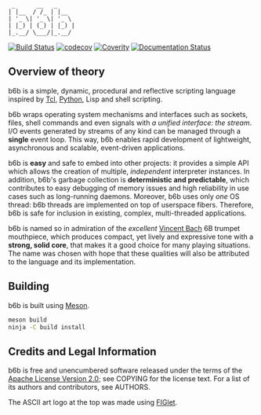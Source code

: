 ```
 _      __   _
| |__  / /_ | |__
| '_ \| '_ \| '_ \
| |_) | (_) | |_) |
|_.__/ \___/|_.__/
```

[![Build Status](https://travis-ci.org/dimkr/b6b.svg?branch=master)](https://travis-ci.org/dimkr/b6b) [![codecov](https://codecov.io/gh/dimkr/b6b/branch/master/graph/badge.svg)](https://codecov.io/gh/dimkr/b6b) [![Coverity](https://scan.coverity.com/projects/13321/badge.svg)](https://scan.coverity.com/projects/dimkr-b6b) [![Documentation Status](https://readthedocs.org/projects/b6b/badge/?version=latest)](http://b6b.readthedocs.io/en/latest/?badge=latest)

## Overview of theory

b6b is a simple, dynamic, procedural and reflective scripting language inspired by [Tcl](http://www.tcl.tk/), [Python](http://www.python.org/), Lisp and shell scripting.

b6b wraps operating system mechanisms and interfaces such as sockets, files, shell commands and even signals with *a unified interface: the stream*. I/O events generated by streams of any kind can be managed through a **single** event loop. This way, b6b enables rapid development of lightweight, asynchronous and scalable, event-driven applications.

b6b is **easy** and safe to embed into other projects: it provides a simple API which allows the creation of multiple, *independent* interpreter instances. In addition, b6b's garbage collection is **deterministic and predictable**, which contributes to easy debugging of memory issues and high reliability in use cases such as long-running daemons. Moreover, b6b uses only *one* OS thread: b6b threads are implemented on top of userspace fibers. Therefore, b6b is safe for inclusion in existing, complex, multi-threaded applications.

b6b is named so in admiration of the *excellent* [Vincent Bach](http://www.bachbrass.com/) 6B trumpet mouthpiece, which produces compact, yet lively and expressive tone with a **strong, solid core**, that makes it a good choice for many playing situations. The name was chosen with hope that these qualities will also be attributed to the language and its implementation.

## Building

b6b is built using [Meson](http://mesonbuild.com/).

```bash
meson build
ninja -C build install
```

## Credits and Legal Information

b6b is free and unencumbered software released under the terms of the [Apache License Version 2.0](https://www.apache.org/licenses/LICENSE-2.0); see COPYING for the license text. For a list of its authors and contributors, see AUTHORS.

The ASCII art logo at the top was made using [FIGlet](http://www.figlet.org/).
